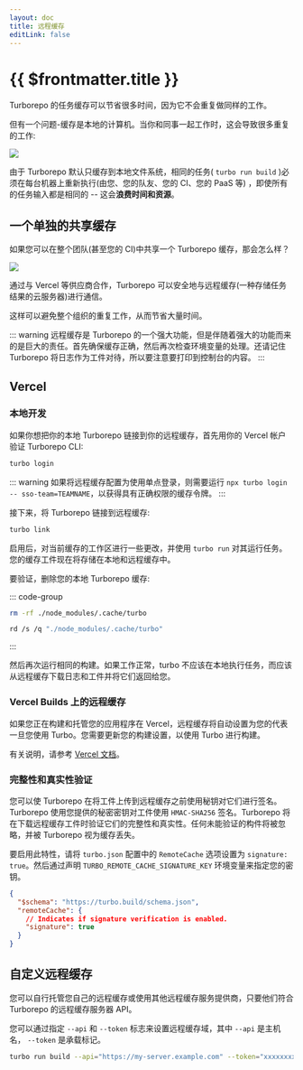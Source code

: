 ```yaml
---
layout: doc
title: 远程缓存
editLink: false
---
```


# {{ $frontmatter.title }}

Turborepo 的任务缓存可以节省很多时间，因为它不会重复做同样的工作。

但有一个问题-缓存是本地的计算机。当你和同事一起工作时，这会导致很多重复的工作:

![](https://qiniucdn2.wangdashuai.top/web-components-note/local-caching.webp)

由于 Turborepo 默认只缓存到本地文件系统，相同的任务( `turbo run build` )必须在每台机器上重新执行(由您、您的队友、您的 CI、您的 PaaS 等) ，即使所有的任务输入都是相同的 -- 这会**浪费时间和资源**。

## 一个单独的共享缓存

如果您可以在整个团队(甚至您的 CI)中共享一个 Turborepo 缓存，那会怎么样？

![](https://qiniucdn2.wangdashuai.top/web-components-note/remote-caching.webp)

通过与 Vercel 等供应商合作，Turborepo 可以安全地与远程缓存(一种存储任务结果的云服务器)进行通信。

这样可以避免整个组织的重复工作，从而节省大量时间。

::: warning
远程缓存是 Turborepo 的一个强大功能，但是伴随着强大的功能而来的是巨大的责任。首先确保缓存正确，然后再次检查环境变量的处理。还请记住 Turborepo 将日志作为工件对待，所以要注意要打印到控制台的内容。
:::

## Vercel

### 本地开发

如果你想把你的本地 Turborepo 链接到你的远程缓存，首先用你的 Vercel 帐户验证 Turborepo CLI:

```bash
turbo login
```

::: warning
如果将远程缓存配置为使用单点登录，则需要运行 `npx turbo login -- sso-team=TEAMNAME`，以获得具有正确权限的缓存令牌。
:::

接下来，将 Turborepo 链接到远程缓存:

```bash
turbo link
```

启用后，对当前缓存的工作区进行一些更改，并使用 `turbo run` 对其运行任务。您的缓存工件现在将存储在本地和远程缓存中。

要验证，删除您的本地 Turborepo 缓存:

::: code-group

```bash [unix]
rm -rf ./node_modules/.cache/turbo
```

```bash [win]
rd /s /q "./node_modules/.cache/turbo"
```

:::

然后再次运行相同的构建。如果工作正常，turbo 不应该在本地执行任务，而应该从远程缓存下载日志和工件并将它们返回给您。

### Vercel Builds 上的远程缓存

如果您正在构建和托管您的应用程序在 Vercel，远程缓存将自动设置为您的代表一旦您使用 Turbo。您需要更新您的构建设置，以使用 Turbo 进行构建。

有关说明，请参考 [Vercel 文档](https://vercel.com/docs/concepts/git/monorepos#turborepo?utm_source=turbo.build&utm_medium=referral&utm_campaign=docs-link)。

### 完整性和真实性验证

您可以使 Turborepo 在将工件上传到远程缓存之前使用秘钥对它们进行签名。Turborepo 使用您提供的秘密密钥对工件使用 `HMAC-SHA256` 签名。Turborepo 将在下载远程缓存工件时验证它们的完整性和真实性。任何未能验证的构件将被忽略，并被 Turborepo 视为缓存丢失。

要启用此特性，请将 `turbo.json` 配置中的 `RemoteCache` 选项设置为 `signature: true`。然后通过声明 `TURBO_REMOTE_CACHE_SIGNATURE_KEY` 环境变量来指定您的密钥。

```json
{
  "$schema": "https://turbo.build/schema.json",
  "remoteCache": {
    // Indicates if signature verification is enabled.
    "signature": true
  }
}
```

## 自定义远程缓存

您可以自行托管您自己的远程缓存或使用其他远程缓存服务提供商，只要他们符合 Turborepo 的远程缓存服务器 API。

您可以通过指定 `--api` 和 `--token` 标志来设置远程缓存域，其中 `--api` 是主机名， `--token` 是承载标记。

```bash
turbo run build --api="https://my-server.example.com" --token="xxxxxxxxxxxxxxxxx"
```